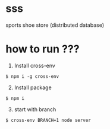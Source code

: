 # sss

sports shoe store (distributed database)

# how to run ???

1. Install cross-env

```shell
$ npm i -g cross-env
```

2. Install package

```shell
$ npm i
```

3. start with branch

```shell
$ cross-env BRANCH=1 node server
```
